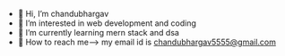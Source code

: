 - 👋 Hi, I’m chandubhargav
- 👀 I’m interested in web development and coding
- 🌱 I’m currently learning mern stack and dsa
- 💞️ How to reach me--> my email id is chandubhargav5555@gmail.com


